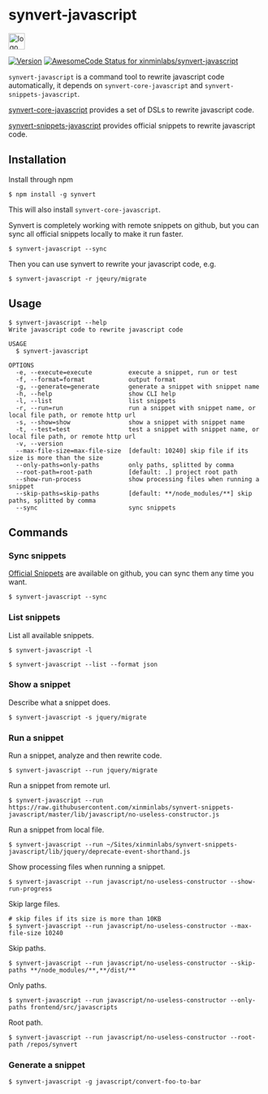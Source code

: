 # synvert-javascript

<img src="https://synvert.net/img/logo_96.png" alt="logo" width="32" height="32" />

[![Version](https://img.shields.io/npm/v/synvert.svg)](https://npmjs.org/package/synvert)
[![AwesomeCode Status for xinminlabs/synvert-javascript](https://awesomecode.io/projects/a211af53-b83c-49e0-b12f-985463cbf297/status)](https://awesomecode.io/repos/xinminlabs/synvert-javascript)

`synvert-javascript` is a command tool to rewrite javascript code automatically, it depends on `synvert-core-javascript` and `synvert-snippets-javascript`.

[synvert-core-javascript](https://github.com/xinminlabs/synvert-core-javascript) provides a set of DSLs to rewrite javascript code.

[synvert-snippets-javascript](https://github.com/xinminlabs/synvert-snippets-javascript) provides official snippets to rewrite javascript code.

## Installation

Install through npm

```
$ npm install -g synvert
```

This will also install `synvert-core-javascript`.

Synvert is completely working with remote snippets on github,
but you can sync all official snippets locally to make it run faster.

```
$ synvert-javascript --sync
```

Then you can use synvert to rewrite your javascript code, e.g.

```
$ synvert-javascript -r jqeury/migrate
```

## Usage

```
$ synvert-javascript --help
Write javascript code to rewrite javascript code

USAGE
  $ synvert-javascript

OPTIONS
  -e, --execute=execute          execute a snippet, run or test
  -f, --format=format            output format
  -g, --generate=generate        generate a snippet with snippet name
  -h, --help                     show CLI help
  -l, --list                     list snippets
  -r, --run=run                  run a snippet with snippet name, or local file path, or remote http url
  -s, --show=show                show a snippet with snippet name
  -t, --test=test                test a snippet with snippet name, or local file path, or remote http url
  -v, --version
  --max-file-size=max-file-size  [default: 10240] skip file if its size is more than the size
  --only-paths=only-paths        only paths, splitted by comma
  --root-path=root-path          [default: .] project root path
  --show-run-process             show processing files when running a snippet
  --skip-paths=skip-paths        [default: **/node_modules/**] skip paths, splitted by comma
  --sync                         sync snippets
```

## Commands

### Sync snippets

[Official Snippets](https://github.com/xinminlabs/synvert-snippets-javascript) are available on github,
you can sync them any time you want.


```
$ synvert-javascript --sync
```

### List snippets

List all available snippets.

```
$ synvert-javascript -l

$ synvert-javascript --list --format json
```

### Show a snippet

Describe what a snippet does.

```
$ synvert-javascript -s jquery/migrate
```

### Run a snippet

Run a snippet, analyze and then rewrite code.

```
$ synvert-javascript --run jquery/migrate
```

Run a snippet from remote url.

```
$ synvert-javascript --run https://raw.githubusercontent.com/xinminlabs/synvert-snippets-javascript/master/lib/javascript/no-useless-constructor.js
```

Run a snippet from local file.

```
$ synvert-javascript --run ~/Sites/xinminlabs/synvert-snippets-javascript/lib/jquery/deprecate-event-shorthand.js
```

Show processing files when running a snippet.

```
$ synvert-javascript --run javascript/no-useless-constructor --show-run-progress
```

Skip large files.

```
# skip files if its size is more than 10KB
$ synvert-javascript --run javascript/no-useless-constructor --max-file-size 10240
```

Skip paths.

```
$ synvert-javascript --run javascript/no-useless-constructor --skip-paths **/node_modules/**,**/dist/**
```

Only paths.

```
$ synvert-javascript --run javascript/no-useless-constructor --only-paths frontend/src/javascripts
```

Root path.

```
$ synvert-javascript --run javascript/no-useless-constructor --root-path /repos/synvert
```

### Generate a snippet

```
$ synvert-javascript -g javascript/convert-foo-to-bar
```
